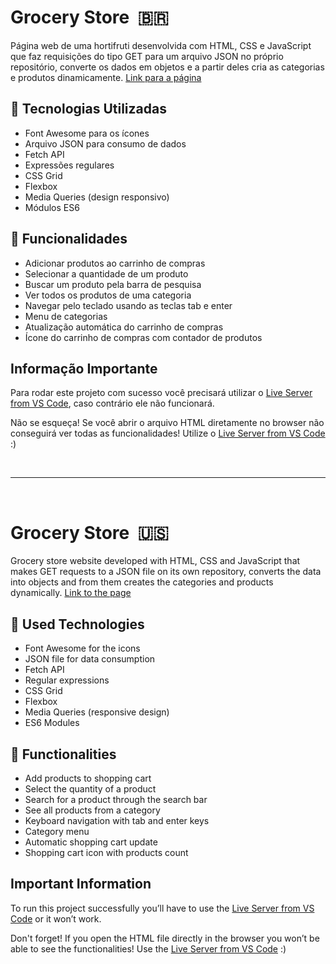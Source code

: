 # Grocery Store &nbsp;🇧🇷
Página web de uma hortifruti desenvolvida com HTML, CSS e JavaScript que faz requisições do tipo GET para um arquivo JSON no próprio repositório, converte os dados em objetos e a partir deles cria as categorias e produtos dinamicamente. [Link para a página](https://gabrielbezerrag.github.io/Grocery-Store/home.html)

## 🔧 Tecnologias Utilizadas
- Font Awesome para os ícones
- Arquivo JSON para consumo de dados
- Fetch API
- Expressões regulares
- CSS Grid
- Flexbox
- Media Queries (design responsivo)
- Módulos ES6

## 🚀 Funcionalidades
- Adicionar produtos ao carrinho de compras
- Selecionar a quantidade de um produto
- Buscar um produto pela barra de pesquisa
- Ver todos os produtos de uma categoria
- Navegar pelo teclado usando as teclas tab e enter
- Menu de categorias
- Atualização automática do carrinho de compras
- Ícone do carrinho de compras com contador de produtos

## Informação Importante
Para rodar este projeto com sucesso você precisará utilizar o [Live Server from VS Code](https://marketplace.visualstudio.com/items?itemName=ritwickdey.LiveServer), caso contrário ele não funcionará.

Não se esqueça! Se você abrir o arquivo HTML diretamente no browser não conseguirá ver todas as funcionalidades! Utilize o [Live Server from VS Code](https://marketplace.visualstudio.com/items?itemName=ritwickdey.LiveServer) :)
<p>&nbsp;</p>

---

<p>&nbsp;</p>

# Grocery Store &nbsp;🇺🇸
Grocery store website developed with HTML, CSS and JavaScript that makes GET requests to a JSON file on its own repository, converts the data into objects and from them creates the categories and products dynamically. [Link to the page](https://gabrielbezerrag.github.io/Grocery-Store/home.html)

## 🔧 Used Technologies
- Font Awesome for the icons
- JSON file for data consumption
- Fetch API
- Regular expressions
- CSS Grid
- Flexbox
- Media Queries (responsive design)
- ES6 Modules

## 🚀 Functionalities
- Add products to shopping cart
- Select the quantity of a product
- Search for a product through the search bar
- See all products from a category
- Keyboard navigation with tab and enter keys
- Category menu
- Automatic shopping cart update
- Shopping cart icon with products count

## Important Information
To run this project successfully you’ll have to use the [Live Server from VS Code](https://marketplace.visualstudio.com/items?itemName=ritwickdey.LiveServer) or it won’t work.

Don't forget! If you open the HTML file directly in the browser you won’t be able to see the functionalities! Use the [Live Server from VS Code](https://marketplace.visualstudio.com/items?itemName=ritwickdey.LiveServer) :)

